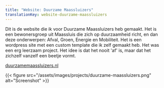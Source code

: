 ```yaml
---
title: "Website: Duurzame Maassluizers"
translationKey: website-duurzame-maassluizers
---
```


Dit is de website die ik voor Duurzame Maassluizers heb gemaakt. Het is een bewonersgroep uit Maassluis die zich op duurzaamheid richt, en dan deze onderwerpen: Afval, Groen, Energie en Mobiliteit. Het is een wordpress site met een custom template die ik zelf gemaakt heb. Het was een erg leerzaam project. Het idee is dat het nooit 'af' is, maar dat het zichzelf vanzelf een beetje vormt.

[duurzamemaassluizers.nl](https://www.duurzamemaassluizers.nl/)

{{< figure src="/assets/images/projects/duurzame-maassluizers.png" alt="Screenshot" >}}
